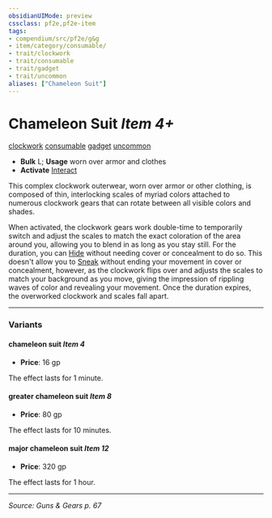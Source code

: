 ```yaml
---
obsidianUIMode: preview
cssclass: pf2e,pf2e-item
tags:
- compendium/src/pf2e/g&g
- item/category/consumable/
- trait/clockwork
- trait/consumable
- trait/gadget
- trait/uncommon
aliases: ["Chameleon Suit"]
---
```

# Chameleon Suit *Item 4+*  
[clockwork](clockwork-g-g.md "Clockwork  Trait")  [consumable](consumable.md "Consumable Item Trait")  [gadget](gadget-g-g.md "Gadget  Trait")  [uncommon](uncommon.md "Uncommon Rarity Trait")  

- **Bulk** L; **Usage** worn over armor and clothes
- **Activate** [Interact](interact.md)

This complex clockwork outerwear, worn over armor or other clothing, is composed of thin, interlocking scales of myriad colors attached to numerous clockwork gears that can rotate between all visible colors and shades.

When activated, the clockwork gears work double-time to temporarily switch and adjust the scales to match the exact coloration of the area around you, allowing you to blend in as long as you stay still. For the duration, you can [Hide](Reference/Rules/Actions/hide.md) without needing cover or concealment to do so. This doesn't allow you to [Sneak](sneak.md) without ending your movement in cover or concealment, however, as the clockwork flips over and adjusts the scales to match your background as you move, giving the impression of rippling waves of color and revealing your movement. Once the duration expires, the overworked clockwork and scales fall apart.

---

### Variants

#### chameleon suit *Item 4*

- **Price**: 16 gp

The effect lasts for 1 minute.

#### greater chameleon suit *Item 8*

- **Price**: 80 gp

The effect lasts for 10 minutes.

#### major chameleon suit *Item 12*

- **Price**: 320 gp

The effect lasts for 1 hour.

---
*Source: Guns & Gears p. 67*